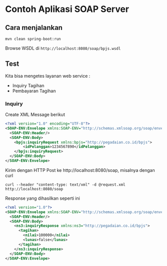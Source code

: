 # Contoh Aplikasi SOAP Server

## Cara menjalankan ##

```
mvn clean spring-boot:run
```

Browse WSDL di `http://localhost:8080/soap/bpjs.wsdl`

## Test ##

Kita bisa mengetes layanan web service :

* Inquiry Tagihan
* Pembayaran Tagihan


### Inquiry ###

Create XML Message berikut

```xml
<?xml version="1.0" encoding="UTF-8"?>
<SOAP-ENV:Envelope xmlns:SOAP-ENV="http://schemas.xmlsoap.org/soap/envelope/">
  <SOAP-ENV:Header/>
  <SOAP-ENV:Body>
    <bpjs:inquiryRequest xmlns:bpjs="http://pegadaian.co.id/bpjs">
        <idPelanggan>1234567890</idPelanggan>
    </bpjs:inquiryRequest>
  </SOAP-ENV:Body>
</SOAP-ENV:Envelope>
```

Kirim dengan HTTP Post ke http://localhost:8080/soap, misalnya dengan curl

```
curl --header "content-type: text/xml" -d @request.xml http://localhost:8080/soap
```

Response yang dihasilkan seperti ini

```xml
<?xml version="1.0"?>
<SOAP-ENV:Envelope xmlns:SOAP-ENV="http://schemas.xmlsoap.org/soap/envelope/">
  <SOAP-ENV:Header/>
  <SOAP-ENV:Body>
    <ns3:inquiryResponse xmlns:ns3="http://pegadaian.co.id/bpjs">
      <tagihan>
        <nilai>100000</nilai>
        <lunas>false</lunas>
      </tagihan>
    </ns3:inquiryResponse>
  </SOAP-ENV:Body>
</SOAP-ENV:Envelope>
```